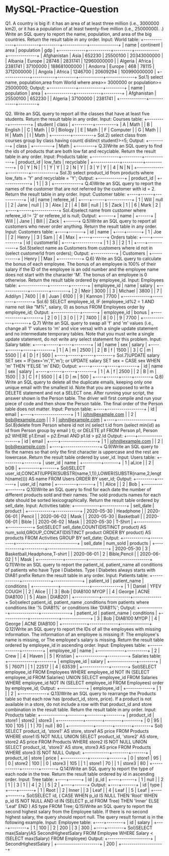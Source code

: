 # MySQL-Practice-Question
Q1. A country is big if:
    it has an area of at least three million (i.e., 3000000 km2), or
    it has a population of at least twenty-five million (i.e., 25000000).
   .) Write an SQL query to report the name, population, and area of the big countries.
      Return the result table in any order.
      Input: 
World table:
+-------------+-----------+---------+------------+--------------+
| name        | continent | area    | population | gdp          |
+-------------+-----------+---------+------------+--------------+
| Afghanistan | Asia      | 652230  | 25500100   | 20343000000  |
| Albania     | Europe    | 28748   | 2831741    | 12960000000  |
| Algeria     | Africa    | 2381741 | 37100000   | 188681000000 |
| Andorra     | Europe    | 468     | 78115      | 3712000000   |
| Angola      | Africa    | 1246700 | 20609294   | 100990000000 |
+-------------+-----------+---------+------------+--------------+
Sol.1) select name, population,area from World where area>= 3000000 or population>= 25000000;
  Output: 
+-------------+------------+---------+
| name        | population | area    |
+-------------+------------+---------+
| Afghanistan | 25500100   | 652230  |
| Algeria     | 37100000   | 2381741 |
+-------------+------------+---------+

Q2. Write an SQL query to report all the classes that have at least five students.
Return the result table in any order.
Input: 
Courses table:
+---------+----------+
| student | class    |
+---------+----------+
| A       | Math     |
| B       | English  |
| C       | Math     |
| D       | Biology  |
| E       | Math     |
| F       | Computer |
| G       | Math     |
| H       | Math     |
| I       | Math     |
+---------+----------+
Sol.2) select class from courses group by class having count( distinct student)>=5;
Output: 
+---------+
| class   |
+---------+
| Math    |
+---------+
Q.3)Write an SQL query to find the ids of products that are both low fat and recyclable.
 Return the result table in any order.
 Input: 
Products table:
+-------------+----------+------------+
| product_id  | low_fats | recyclable |
+-------------+----------+------------+
| 0           | Y        | N          |
| 1           | Y        | Y          |
| 2           | N        | Y          |
| 3           | Y        | Y          |
| 4           | N        | N          |
+-------------+----------+------------+
Sol.3) select product_id from products where low_fats = 'Y' and recyclable = 'Y';
Output: 
+-------------+
| product_id  |
+-------------+
| 1           |
| 3           |
+-------------+
Q.4)Write an SQL query to report the names of the customer that are not referred by the customer with id = 2.
 Return the result table in any order.
 Input: 
Customer table:
+----+------+------------+
| id | name | referee_id |
+----+------+------------+
| 1  | Will | null       |
| 2  | Jane | null       |
| 3  | Alex | 2          |
| 4  | Bill | null       |
| 5  | Zack | 1          |
| 6  | Mark | 2          |
+----+------+------------+
Sol.4)select name from customer where referee_id != '2' or referee_id is null;
Output: 
+------+
| name |
+------+
| Will |
| Jane |
| Bill |
| Zack |
+------+
Q.5)Write an SQL query to report all customers who never order anything.
Return the result table in any order.
Input: 
Customers table:
+----+-------+
| id | name  |
+----+-------+
| 1  | Joe   |
| 2  | Henry |
| 3  | Sam   |
| 4  | Max   |
+----+-------+
Orders table:
+----+------------+
| id | customerId |
+----+------------+
| 1  | 3          |
| 2  | 1          |
+----+------------+
Sol.5)select name as Customers from customers where id not in (select customerId from orders);
Output: 
+-----------+
| Customers |
+-----------+
| Henry     |
| Max       |
+-----------+
Q.6) Write an SQL query to calculate the bonus of each employee. The bonus of an employee is 100% of their salary if the ID of the employee is an odd number and the employee name does not start with the character 'M'. The bonus of an employee is 0 otherwise.
Return the result table ordered by employee_id.
Input: 
Employees table:
+-------------+---------+--------+
| employee_id | name    | salary |
+-------------+---------+--------+
| 2           | Meir    | 3000   |
| 3           | Michael | 3800   |
| 7           | Addilyn | 7400   |
| 8           | Juan    | 6100   |
| 9           | Kannon  | 7700   |
+-------------+---------+--------+
Sol.6) SELECT employee_id,
IF (employee_id%2 = 1 AND name not like "M%", salary, 0) as bonus
FROM Employees order by employee_id;
Output: 
+-------------+-------+
| employee_id | bonus |
+-------------+-------+
| 2           | 0     |
| 3           | 0     |
| 7           | 7400  |
| 8           | 0     |
| 9           | 7700  |
+-------------+-------+
Q.7) Write an SQL query to swap all 'f' and 'm' values (i.e., change all 'f' values to 'm' and vice versa) with a single update statement and no intermediate temporary tables.
Note that you must write a single update statement, do not write any select statement for this problem.
Input: 
Salary table:
+----+------+-----+--------+
| id | name | sex | salary |
+----+------+-----+--------+
| 1  | A    | m   | 2500   |
| 2  | B    | f   | 1500   |
| 3  | C    | m   | 5500   |
| 4  | D    | f   | 500    |
+----+------+-----+--------+
Sol.7)UPDATE salary SET sex = IF(sex='m','f','m'); or UPDATE salary SET sex = CASE sex WHEN 'm' THEN 'f'ELSE 'm' END;
Output: 
+----+------+-----+--------+
| id | name | sex | salary |
+----+------+-----+--------+
| 1  | A    | f   | 2500   |
| 2  | B    | m   | 1500   |
| 3  | C    | f   | 5500   |
| 4  | D    | m   | 500    |
+----+------+-----+--------+
Q.8) Write an SQL query to delete all the duplicate emails, keeping only one unique email with the smallest id. Note that you are supposed to write a DELETE statement and not a SELECT one.
After running your script, the answer shown is the Person table. The driver will first compile and run your piece of code and then show the Person table. The final order of the Person table does not matter.
Input: 
Person table:
+----+------------------+
| id | email            |
+----+------------------+
| 1  | john@example.com |
| 2  | bob@example.com  |
| 3  | john@example.com |
+----+------------------+
Sol.8)delete from Person where id not in( select t.id from (select min(id) as id from Person group by email ) t); or DELETE p1 FROM Person p1, Person p2 WHERE p1.Email = p2.Email AND p1.Id > p2.Id
Output: 
+----+------------------+
| id | email            |
+----+------------------+
| 1  | john@example.com |
| 2  | bob@example.com  |
+----+------------------+
Q.9)Write an SQL query to fix the names so that only the first character is uppercase and the rest are lowercase.
Return the result table ordered by user_id.
Input: 
Users table:
+---------+-------+
| user_id | name  |
+---------+-------+
| 1       | aLice |
| 2       | bOB   |
+---------+-------+
Sol)SELECT user_id,CONCAT(UPPER(SUBSTR(name,1,1)),LOWER(SUBSTR(name,2,length(name)))) AS name
FROM Users ORDER BY user_id;
Output: 
+---------+-------+
| user_id | name  |
+---------+-------+
| 1       | Alice |
| 2       | Bob   |
+---------+-------+
Q.10)Write an SQL query to find for each date the number of different products sold and their names.
The sold products names for each date should be sorted lexicographically.
Return the result table ordered by sell_date.
Input: 
Activities table:
+------------+------------+
| sell_date  | product     |
+------------+------------+
| 2020-05-30 | Headphone  |
| 2020-06-01 | Pencil     |
| 2020-06-02 | Mask       |
| 2020-05-30 | Basketball |
| 2020-06-01 | Bible      |
| 2020-06-02 | Mask       |
| 2020-05-30 | T-Shirt    |
+------------+------------+
Sol)SELECT  sell_date,COUNT(DISTINCT product) AS num_sold,GROUP_CONCAT(DISTINCT product ORDER BY product) AS products FROM Activities GROUP BY sell_date;
Output: 
+------------+----------+------------------------------+
| sell_date  | num_sold | products                     |
+------------+----------+------------------------------+
| 2020-05-30 | 3        | Basketball,Headphone,T-shirt |
| 2020-06-01 | 2        | Bible,Pencil                 |
| 2020-06-02 | 1        | Mask                         |
+------------+----------+------------------------------+
Q.11)Write an SQL query to report the patient_id, patient_name all conditions of patients who have Type I Diabetes. Type I Diabetes always starts with DIAB1 prefix
Return the result table in any order.
Input: 
Patients table:
+------------+--------------+--------------+
| patient_id | patient_name | conditions   |
+------------+--------------+--------------+
| 1          | Daniel       | YFEV COUGH   |
| 2          | Alice        |              |
| 3          | Bob          | DIAB100 MYOP |
| 4          | George       | ACNE DIAB100 |
| 5          | Alain        | DIAB201      |
+------------+--------------+--------------+
Sol)select  patient_id, patient_name ,conditions from patients where conditions like '% DIAB1%' or conditions like 'DIAB1%';
Output: 
+------------+--------------+--------------+
| patient_id | patient_name | conditions   |
+------------+--------------+--------------+
| 3          | Bob          | DIAB100 MYOP |
| 4          | George       | ACNE DIAB100 | 
+------------+--------------+--------------+
Q.12)Write an SQL query to report the IDs of all the employees with missing information. The information of an employee is missing if:
The employee's name is missing, or
The employee's salary is missing.
Return the result table ordered by employee_id in ascending order.
Input: 
Employees table:
+-------------+----------+
| employee_id | name     |
+-------------+----------+
| 2           | Crew     |
| 4           | Haven    |
| 5           | Kristian |
+-------------+----------+
Salaries table:
+-------------+--------+
| employee_id | salary |
+-------------+--------+
| 5           | 76071  |
| 1           | 22517  |
| 4           | 63539  |
+-------------+--------+
Sol)SELECT employee_id FROM Employees WHERE employee_id NOT IN (SELECT employee_id FROM Salaries)
UNION 
SELECT employee_id FROM Salaries WHERE employee_id NOT IN (SELECT employee_id FROM Employees) order by employee_id;
Output: 
+-------------+
| employee_id |
+-------------+
| 1           |
| 2           |
+-------------+
Q.13)Write an SQL query to rearrange the Products table so that each row has (product_id, store, price). If a product is not available in a store, do not include a row with that product_id and store combination in the result table.
Return the result table in any order.
Input: 
Products table:
+------------+--------+--------+--------+
| product_id | store1 | store2 | store3 |
+------------+--------+--------+--------+
| 0          | 95     | 100    | 105    |
| 1          | 70     | null   | 80     |
+------------+--------+--------+--------+
Sol) SELECT product_id, 'store1' AS store, store1 AS price FROM Products WHERE store1 IS NOT NULL
UNION 
SELECT product_id, 'store2' AS store, store2 AS price FROM Products WHERE store2 IS NOT NULL
UNION 
SELECT product_id, 'store3' AS store, store3 AS price FROM Products WHERE store3 IS NOT NULL
Output: 
+------------+--------+-------+
| product_id | store  | price |
+------------+--------+-------+
| 0          | store1 | 95    |
| 0          | store2 | 100   |
| 0          | store3 | 105   |
| 1          | store1 | 70    |
| 1          | store3 | 80    |
+------------+--------+-------+
Q.14)Write an SQL query to report the type of each node in the tree.
Return the result table ordered by id in ascending order.
Input: 
Tree table:
+----+------+
| id | p_id |
+----+------+
| 1  | null |
| 2  | 1    |
| 3  | 1    |
| 4  | 2    |
| 5  | 2    |
+----+------+
Output: 
+----+-------+
| id | type  |
+----+-------+
| 1  | Root  |
| 2  | Inner |
| 3  | Leaf  |
| 4  | Leaf  |
| 5  | Leaf  |
+----+-------+
Sol)SELECT id, (
    CASE
    WHEN p_id IS NULL THEN 'Root'
    WHEN p_id IS NOT NULL AND id IN (SELECT p_id FROM Tree) THEN 'Inner'
    ELSE 'Leaf'
    END
) AS type FROM Tree;
Q.15)Write an SQL query to report the second highest salary from the Employee table. If there is no second highest salary, the query should report null.
The query result format is in the following example.
Input: 
Employee table:
+----+--------+
| id | salary |
+----+--------+
| 1  | 100    |
| 2  | 200    |
| 3  | 300    |
+----+--------+
Sol)SELECT max(Salary)AS SecondHighestSalary
FROM Employee
WHERE Salary < (SELECT max(Salary) FROM Employee)
Output: 
+---------------------+
| SecondHighestSalary |
+---------------------+
| 200                 |
+---------------------+



